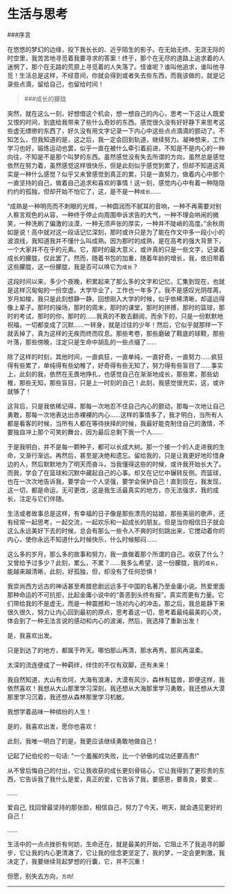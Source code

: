 
# 生活与思考

###序言

  在悠悠的梦幻的边缘，投下我长长的、近乎陌生的影子。在无始无终、无涯无际的时空里，我苦苦地寻觅着我要寻求的答案！终于，那个在无尽的道路上追求着的人迷惘了，那个在无路的荒原上寻觅着的人失落了。怪谁呢？谁叫他追求，谁叫他寻觅！生活总是这样，不经意间，你就会得到或者失去些东西，而我该做的，就是记录些点滴，留给自己，也留给时间！

> ###成长的朦胧

  突然，就在这么一刻，好想借这个机会，想一想自己的内心，思考一下这让人既爱又恨的时间，到底给我带来了些什么奇妙的东西。感觉很久没有好好静下来思考这些虚无缥缈的东西了，好久没有用文字记录一下内心中这些点点滴滴的颤动了。不知怎么，但我知道的是，这之后，我一定会回到轨道，继续努力。凝神想来，工作学习也好，锻炼运动也罢，似乎一直在被什么牵引着前进，不知是不是内心的一种向往，不知是不是那个叫梦的东西。虽然感觉没有失去所谓的方向，虽然总是感觉依然在努力着，虽然感觉这样很快乐，但是此刻似乎感觉到累了，但却不知道这真实是一种什么感觉？似乎又未曾感觉到真正的累，只是一直努力，做着内心中那个一直坚持的自己，做着自己追求和喜欢的事情！这一刻，感觉内心中有着一种隐隐约约的孤独，但却开始不怕它了，这，是不是一种`成长`……

  “成熟是一种明亮而不刺眼的光辉，一种圆润而不腻耳的音响，一种不再需要对别人察言观色的从容，一种终于停止向周围申诉求告的大气，一种不理会哄闹的微笑，一种洗刷了偏激的淡漠，一种无须声张的厚实，一种并不陡峭的高度。”余秋雨如是说！高中就对这一段话记忆深刻，那时或许只是为了能在作文中多一段小小的波浪线，我知道我并不懂什么叫成熟。因为那时的成熟，是在高考的强大背景下，一个大家并不在乎的元素。它，那时的最大意义，或许真的只是一些文字，记录着成长的朦胧，仅此罢了。然而，随着书包的加重，随着年龄的增长，我，依旧带着这些朦胧，这一份朦胧，我是否可以唤它为`成长`？

  这段时间以来，多少个夜晚，积累起来了那么多的文字和记忆，汇集到现在，也就是这样沉甸甸的一份空虚。大学毕业了，工作也一年多了。我不是感叹光阴荏苒，岁月如梭，我只是此刻想静一静。回想刚入大学的时候，似乎依稀清晰，却遥远得像上辈子。那时的操场，那时的周末，那时的课堂，那时的拼搏，那时的篮球，那时的考试，那时的你，那时的……我真的不敢去翻阅，而余下的，只是一份默默地祝福，一切都变成了沉默……一转身，就是过往的少年！然后，它似乎就那样一下就丢掉了，真为这样的无疾而终而叹息。那些考卷，那些磨破了鞋底的球鞋，那些叶落，那些傍晚，注定只是生命中胡乱的一些点缀了……

  除了这样的时刻，其他时间，一直疯狂，一直单纯，一直好奇，一直努力……疯狂得有些累了，单纯得有些幼稚了，好奇得有些无知了，努力得有些盲目了……事实上，此刻的我，依然在无畏地挣扎，也感觉自己在渐渐地成长，那些累，那些幼稚，那些无知，那些盲目，只是上一时刻的自己！此刻，我感觉很充实，这，或许就够了！

  这背后，只是我依稀记得，那每一次地忍不住自己内心的颤动，那每一次地让自己勇敢，那每一次地表达出赤裸裸的内心……这样的事情多了，我才明白，当所有人都是看客的时候，当所有人都在等待抉择的时候，我最好能克制住自己的激情，不要独自冲上那个可笑的舞台，因为最后总剩下我一个人……

  于是我明白，并不是每一颗种子，都可以长成大树。那一个接一个的人走进我的生命，又渐行渐远。再然后，甚至是决绝和遗忘。留给我的，只是让我更好地珍惜身边的人，然后默默地为了明天而奋斗。当我懂得这些的时候，或许我开始长大了。而我，学会了在篮球和沉默中藏起自己的心事。却又在记忆中辗转反侧。而篮球，也在一次次地告诉我，要学会一个人坚强，要学会保护自己！直到现在，我发现，这一切，都是命运，无可更改，这是我生活最真实的地方，亦无法强求，我的成长，注定与它们伴随。

  生活或者故事总是这样，有幸福的日子像是那些漂亮的姑娘，那些美丽的歌声，还有经常一起思考，一起交流，一起欢乐和一起成长的朋友。但是当你相信日子就会这么永远美好下去的时候，总会有那么一些令人不爽的时刻跳出来，它搅动着你的内心，使你永远不知道什么时候快乐，什么时候郁闷……

  这么多的岁月，那么多的故事和努力，我一直做着那个所谓的自己。收获了什么？又曾给予过多少？此刻，累么，不累？……我多么希望，这一份朦胧，我的`成长`，能越来越清晰，此刻，好孤独，但，却没有了任何恐惧！

  我崇尚西方远古的神话甚至希腊悲剧远远多于中国的名著乃至金庸小说。热爱里面那种命运的不可抗拒，比起金庸小说中的“善恶到头终有报”，真实而更有力量。它们带给我的不是虚无，而是一种震撼和一场对内心的冲击。那之后，我总能静下来很久很久，努力让内心回到最初的原点，思考着这一切，思考着最纯最美的心灵，体会到了一种无法言说的感动和内心的波澜，然后，我选择了重新出发！

  是，我喜欢出发。

  只是到达了的地方，都属于昨天。哪怕那山再清，那水再秀，那风再温柔。

  太深的流连便成了一种羁绊，绊住的不仅有双脚，还有未来！

  我自然知道，大山有坎坷，大海有浪涛，大漠有风沙，森林有猛兽。即便这样，我依然喜欢！我想从大山那里学习深刻，我还想从大海那里学习勇敢，我还想从大漠那里学习沉着，我还想从森林那里学习机敏。

  我想学着品味一种缤纷的人生！

  是的，我喜欢出发，愿你也喜欢！

  此刻，我唯一明白了的是，我更应该继续勇敢地做自己！

  记起了纪伯伦的一句话: "一个羞赧的失败，比一个骄傲的成功还要高贵!"

  从不曾后悔自己的付出，它让我收获的成长更刻骨铭心，它让我得到了更珍贵的东西，它告诉我了我什么是爱，真正的爱，它告诉了我，要感恩，要善良，要爱...

  ......

  爱自己, 找回曾最坚持的那张脸，相信自己，努力了今天，明天，就会遇见更好的自己！

  ......

  生活中的一点点挫折有何妨，生命还在，就是最美的开始，它阻止不了我追寻的脚步，它让我的内心更清澈了，它让我的信念更坚定了，我的梦，一定会更刺激，我决定了，我要继续背起梦想的行囊，它，并不沉重！

  但愿，别失去方向，`方向`!

---


